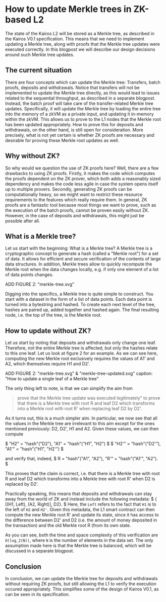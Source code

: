 # How to update Merkle trees in ZK-based L2

The state of the Kairos L2 will be stored as a Merkle tree, as described in the
Kairos V0.1 specification. This means that we need to implement updating a
Merkle tree, along with proofs that the Merkle tree updates were executed
correctly. In this blogpost we will describe our design decisions around such
Merkle tree updates.

## The current situation

There are four concepts which can update the Merkle tree: Transfers, batch
proofs, deposits and withdrawals. Notice that transfers will not be implemented
to update the Merkle tree directly, as this would lead to issues related to the
sequential throughput, as described in a separate blogpost. Instead, the batch
proof will take care of the transfer-related Merkle tree updates. Specifically,
it will update the Merkle tree by loading the entire tree into the memory of a
zkVM as a private input, and updating it in-memory within the zkVM. This allows
us to prove to the L1 nodes that the Merkle root has been updated appropriately.
How to prove this for deposits and withdrawals, on the other hand, is still open
for consideration. More precisely, what is not yet certain is whether ZK proofs
are necessary and desirable for proving these Merkle root updates as well.

## Why without ZK?

So why would we question the use of ZK proofs here? Well, there are a few
drawbacks to using ZK proofs. Firstly, it makes the code which computes the
proofs dependent on the ZK prover, which both adds a reasonably sized dependency
and makes the code less agile in case the system opens itself up to multiple
provers. Secondly, generating ZK proofs can be computationally heavy, so we
might want to restrict these resource requirements to the features which really
require them. In general, ZK proofs are a fantastic tool because most things we
want to prove, such as the execution of the batch proofs, cannot be proven
easily without ZK. However, in the case of deposits and withdrawals, this might
just be possible after all.

## What is a Merkle tree?

Let us start with the beginning: What is a Merkle tree? A Merkle tree is a
cryptographic concept to generate a hash (called a "Merkle root") for a set of
data. It allows for efficient and secure verification of the contents of large
data structures. In addition, Merkle trees allow to quickly recompute the Merkle
root when the data changes locally, e.g. if only one element of a list of data
points changes.

ADD FIGURE 2: "merkle-tree.svg"

Digging into the specifics, a Merkle tree is quite simple to construct. You
start with a dataset in the form of a list of data points. Each data point is
turned into a bytestring and hashed. To create each next level of the tree,
hashes are paired up, added together and hashed again. The final resulting node,
i.e. the top of the tree, is the Merkle root.

## How to update without ZK?

Let us start by noting that deposits and withdrawals only change one leaf.
Therefore, not the entire Merkle tree is affected, but only the hashes relate to
this one leaf. Let us look at figure 2 for an example. As we can see here,
computing the new Merkle root exclusively requires the values of A1' and A2,
which themselves require H1 and D2'.

ADD FIGURE 2: "merkle-tree.svg" & "merkle-tree-updated.svg"
caption: "How to update a single leaf of a Merkle tree"

The only thing left to note, is that we can simplify the aim from
> prove that the Merkle tree update was executed legitimately"
to
> prove that there is a Merkle tree with root R and leaf D2 which transforms
> into a Merkle root with root R' when replacing leaf D2 by D2'.

As it turns out, this is a much simpler aim. In particular, we now see that all
the values in the Merkle tree are irrelevant to this aim except for the ones
mentioned previously: D2, D2', H1 and A2. Given these values, we can then
compute

$ "H2" = "hash"("D2"), "A1" = "hash"("H1", "H2") $
$ "H2'" = "hash"("D2'"), "A1'" = "hash"("H1", "H2'") $

and verify that, indeed,
$ R = "hash"("A1", "A2"), "R'" = "hash"("A1'", "A2"). $

This proves that the claim is correct, i.e. that there is a Merkle tree with
root R and leaf D2 which transforms into a Merkle tree with root R' when D2 is
replaced by D2'.

Practically speaking, this means that deposits and withdrawals can stay away
from the world of ZK and instead include the following metadata:
$ { [(H1, Left), (A2, Right)], D2}. $
Here, the `Left` refers to the fact that `H1` is to the left of `H2` and `H2'`.
Given this metadata, the L1 smart contract can then compute the new Merkle root
R' and update its state, since it has access to the difference between D2' and
D2 (i.e. the amount of money deposited in the transaction) and the old Merkle
root R (from its own state.

As you can see, both the time and space complexity of this verification are
`O(log_2(N))`, where `N` is the number of elements in the data set. The only
assumption made here is that the Merkle tree is balanced, which will be
discussed in a separate blogpost.

## Conclusion

In conclusion, we can update the Merkle tree for deposits and withdrawals
without requiring ZK proofs, but still allowing the L1 to verify the execution
occured appropriately. This simplifies some of the design of Kairos V0.1, as can
be seen in its specification.



